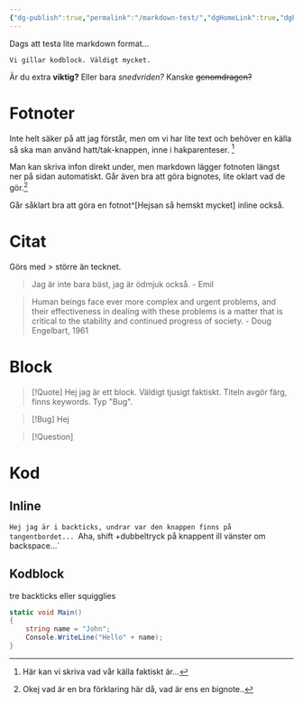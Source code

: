 ```yaml
---
{"dg-publish":true,"permalink":"/markdown-test/","dgHomeLink":true,"dgPassFrontmatter":false,"dgShowBacklinks":false,"dgShowLocalGraph":false,"dgShowInlineTitle":false}
---
```


Dags att testa lite markdown format...

~~~
Vi gillar kodblock. Väldigt mycket.
~~~

Är du extra **viktig?** Eller bara *snedvriden?* Kanske ~~genomdragen?~~

# Fotnoter
Inte helt säker på att jag förstår, men om vi har lite text och behöver en källa så ska man använd hatt/tak-knappen, inne i  hakparenteser. [^1] 

Man kan skriva infon direkt under, men markdown lägger fotnoten längst ner på sidan automatiskt. Går även bra att göra bignotes, lite oklart vad de gör.[^bignote]

Går såklart bra att göra en fotnot^[Hejsan så hemskt mycket] inline också.

[^1]: Här kan vi skriva vad vår källa faktiskt är...
[^bignote]: Okej vad är en bra förklaring här då, vad är ens en bignote..

# Citat
Görs med > större än tecknet.
> Jag är inte bara bäst, jag är ödmjuk också.
> \- Emil

> Human beings face ever more complex and urgent problems, and their effectiveness in dealing with these problems is a matter that is critical to the stability and continued progress of society. \- Doug Engelbart, 1961

# Block

> [!Quote]
> Hej jag är ett block. Väldigt tjusigt faktiskt. Titeln avgör färg, finns keywords. Typ "Bug".

> [!Bug]
> Hej 

> [!Question]

# Kod
## Inline
`Hej jag är i backticks, undrar var den knappen finns på tangentbordet...
`Aha, shift +dubbeltryck på knappent ill vänster om backspace...`

## Kodblock
tre backticks eller squigglies 
~~~cs
static void Main()
{
	string name = "John";
	Console.WriteLine("Hello" + name);
}
~~~

